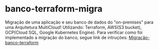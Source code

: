 # banco-terraform-migra
Migração de uma aplicação e seu banco de dados do "on-premises" para uma Arquitetura MultiCloud!        Utilizando: Terraform, AWS(S3 bucket), GCP(Cloud SQL, Google Kubernetes Engine).
Para verificar como foi implementado a migração do banco, segue link de intruções: [Migração-banco-terraform]([url](https://www.notion.so/Migra-o-de-um-ambiente-tradicional-para-AWS-e-Google-Cloud-MultiCloud-d7cb466d34234666952005e3eaed86c6)https://www.notion.so/Migra-o-de-um-ambiente-tradicional-para-AWS-e-Google-Cloud-MultiCloud-d7cb466d34234666952005e3eaed86c6)
